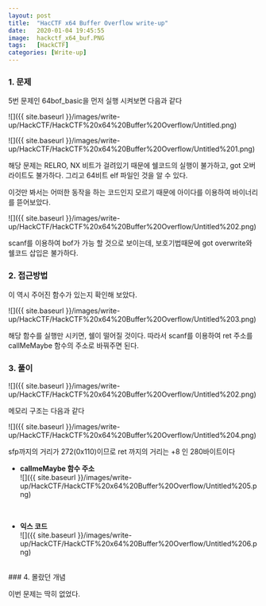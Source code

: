 ```yaml
---
layout: post
title:  "HacCTF x64 Buffer Overflow write-up"
date:   2020-01-04 19:45:55
image:  hackctf_x64_buf.PNG
tags:   [HackCTF]
categories: [Write-up]
---
```


### 1.  문제

5번 문제인 64bof_basic을 먼저 실행 시켜보면 다음과 같다

![]({{ site.baseurl }}/images/write-up/HackCTF/HackCTF%20x64%20Buffer%20Overflow/Untitled.png)

![]({{ site.baseurl }}/images/write-up/HackCTF/HackCTF%20x64%20Buffer%20Overflow/Untitled%201.png)

해당 문제는 RELRO, NX 비트가 걸려있기 때문에 쉘코드의 실행이 불가하고, got 오버라이트도 불가하다. 그리고 64비트 elf 파일인 것을 알 수 있다.

이것만 봐서는 어떠한 동작을 하는 코드인지 모르기 때문에 아이다를 이용하여 바이너리를 뜯어보았다.

![]({{ site.baseurl }}/images/write-up/HackCTF/HackCTF%20x64%20Buffer%20Overflow/Untitled%202.png)

scanf를 이용하여 bof가 가능 할 것으로 보이는데, 보호기법때문에 got overwrite와 쉘코드 삽입은 불가하다. 

### 2. 접근방법

이 역시 주어진 함수가 있는지 확인해 보았다.

![]({{ site.baseurl }}/images/write-up/HackCTF/HackCTF%20x64%20Buffer%20Overflow/Untitled%203.png)

해당 함수를 실행만 시키면, 쉘이 떨어질 것이다. 따라서 scanf를 이용하여 ret 주소를 callMeMaybe 함수의 주소로 바꿔주면 된다.

### 3. 풀이

![]({{ site.baseurl }}/images/write-up/HackCTF/HackCTF%20x64%20Buffer%20Overflow/Untitled%202.png)

메모리 구조는 다음과 같다

![]({{ site.baseurl }}/images/write-up/HackCTF/HackCTF%20x64%20Buffer%20Overflow/Untitled%204.png)

sfp까지의 거리가 272(0x110)이므로 ret 까지의 거리는 +8 인 280바이트이다


- **callmeMaybe 함수 주소**  
![]({{ site.baseurl }}/images/write-up/HackCTF/HackCTF%20x64%20Buffer%20Overflow/Untitled%205.png)

<br>

- **익스 코드**  
![]({{ site.baseurl }}/images/write-up/HackCTF/HackCTF%20x64%20Buffer%20Overflow/Untitled%206.png)

<br>
### 4. 몰랐던 개념

이번 문제는 딱히 없었다.